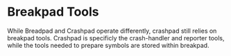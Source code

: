 # Breakpad Tools

While Breadpad and Crashpad operate differently, crashpad still relies on breakpad tools.
Crashpad is specificly the crash-handler and reporter tools, while the tools needed to
prepare symbols are stored within breakpad.
